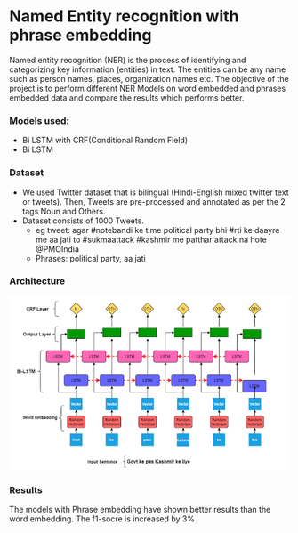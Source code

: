 # Named Entity recognition with phrase embedding
Named entity recognition (NER) is the process of identifying and categorizing key information (entities) in text. The entities can be any name such as person names, places, organization names etc.
The objective of the project is to perform different NER Models on word embedded and phrases embedded data and compare the results which performs better.

### Models used:
* Bi LSTM with CRF(Conditional Random Field)
* Bi LSTM
### Dataset
* We used Twitter dataset that is bilingual (Hindi-English mixed twitter text or tweets). Then, Tweets are pre-processed and annotated as per the 2 tags Noun and
Others.
* Dataset consists of 1000 Tweets.
  * eg tweet:  agar #notebandi ke time political party bhi #rti ke daayre me aa jati to #sukmaattack #kashmir me patthar attack na hote @PMOIndia
  * Phrases: political party, aa jati 
  
### Architecture
![](/BILSTM_architecture.png)

### Results
The models with Phrase embedding have shown better results than the word embedding. The f1-socre is increased by 3%


